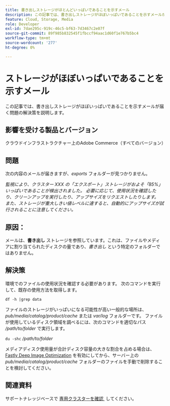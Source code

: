```yaml
---
title: 書き出しストレージがほとんどいっぱいであることを示すメール
description: この記事では、書き出しストレージがほぼいっぱいであることを示すメールが届く問題の解決策を説明します。
feature: Cloud, Storage, Media
role: Developer
exl-id: 7dae295c-919c-46c5-bf63-7d3467c2e07f
source-git-commit: 89f985b832545f1fbccf94aac1d60f1e767b5bc4
workflow-type: tm+mt
source-wordcount: '277'
ht-degree: 0%

---
```


# ストレージがほぼいっぱいであることを示すメール

この記事では、書き出しストレージがほぼいっぱいであることを示すメールが届く問題の解決策を説明します。

## 影響を受ける製品とバージョン

クラウドインフラストラクチャー上のAdobe Commerce（すべてのバージョン）

## 問題

次の内容のメールが届きますが、*exports* フォルダーが見つかりません。

*監視により、クラスター XXX の「エクスポート」ストレージがおよそ「85%」いっぱいであることが検出されました。*
*必要に応じて、使用状況を確認したり、クリーンアップを実行したり、アップサイズをリクエストしたりします。*
*また、ストレージが重大しきい値レベルに達すると、自動的にアップサイズが試行されることに注意してください。*

## 原因：

メールは、**書き出し** ストレージを参照しています。これは、ファイルやメディアに割り当てられたディスクの量であり、*書き出し* という特定のフォルダーではありません。

## 解決策

環境でのファイルの使用状況を確認する必要があります。 次のコマンドを実行して、既存の使用方法を取得します。

`df -h |grep data`

ファイルのストレージがいっぱいになる可能性が高い一般的な場所は、*pub/media/catalog/product/cache* または *var/log* フォルダーです。 ファイルが使用しているディスク領域を調べるには、次のコマンドを適切なパス */path/to/folder* で実行します。

`du -shc` */path/to/folder*

メディアディスク使用量が合計ディスク容量の大きな割合を占める場合は、[Fastly Deep Image Optimization](https://experienceleague.adobe.com/ja/docs/commerce-cloud-service/user-guide/cdn/fastly-image-optimization#deep-image-optimization) を有効にしてから、サーバー上の *pub/media/catalog/product/cache* フォルダーのファイルを手動で削除することを検討してください。

## 関連資料

サポートナレッジベースで [&#x200B; 専用クラスターを確認 &#x200B;](https://experienceleague.adobe.com/ja/docs/commerce-cloud-service/user-guide/develop/storage/manage-disk-space#check-dedicated-clusters) してください。

